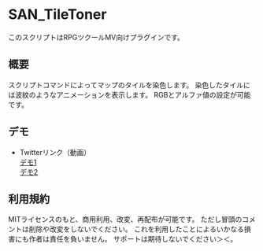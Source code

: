 # SAN_TileToner
このスクリプトはRPGツクールMV向けプラグインです。

## 概要
スクリプトコマンドによってマップのタイルを染色します。
染色したタイルには波紋のようなアニメーションを表示します。
RGBとアルファ値の設定が可能です。

## デモ  
- Twitterリンク（動画）  
[デモ1](https://twitter.com/rev2nym/status/940064561364795393)  
[デモ2](https://twitter.com/rev2nym/status/810519679299186688)  

## 利用規約
MITライセンスのもと、商用利用、改変、再配布が可能です。
ただし冒頭のコメントは削除や改変をしないでください。
これを利用したことによるいかなる損害にも作者は責任を負いません。
サポートは期待しないでください＞＜。
